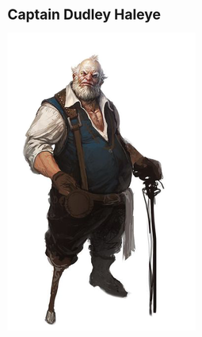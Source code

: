 # Captain Dudley Haleye
![Dudley Haleye](https://github.com/CGavinMullis/Oliran-Github/blob/main/Characters/NPCs/VINPCs/Dudley-Haleye-Boat-Captain/Dudley-Haleye-Boat-Captain-Trans.png)